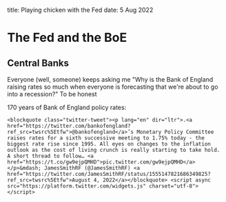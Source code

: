 title: Playing chicken with the Fed
date: 5 Aug 2022

# The Fed and the BoE

## Central Banks

Everyone (well, someone) keeps asking me "Why is the Bank of England raising rates so much when everyone is forecasting that we're about to go into a recession?"
To be honest


170 years of Bank of England policy rates:

`<blockquote class="twitter-tweet"><p lang="en" dir="ltr">.<a href="https://twitter.com/bankofengland?ref_src=twsrc%5Etfw">@bankofengland</a>’s Monetary Policy Committee raises rates for a sixth successive meeting to 1.75% today - the biggest rate rise since 1995. All eyes on changes to the inflation outlook as the cost of living crunch is really starting to take hold. A short thread to follow… <a href="https://t.co/gw9ejpQMHD">pic.twitter.com/gw9ejpQMHD</a></p>&mdash; JamesSmithRF (@JamesSmithRF) <a href="https://twitter.com/JamesSmithRF/status/1555147821686349825?ref_src=twsrc%5Etfw">August 4, 2022</a></blockquote> <script async src="https://platform.twitter.com/widgets.js" charset="utf-8"></script>`